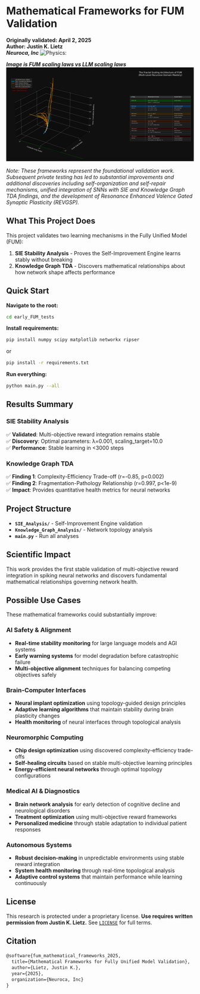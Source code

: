 # Mathematical Frameworks for FUM Validation

**Originally validated: April 2, 2025**<br>
**Author: Justin K. Lietz**<br>
***Neuroca, Inc***
![Physics:](https://github.com/justinlietz93/Prometheus_FUVDM/tree/main/fum_rt)

***Image is FUM scaling laws vs LLM scaling laws***
![Screenshot from 2025-08-06 12-53-10](Docs/Screenshot%20from%202025-08-06%2012-53-10.png)


*Note: These frameworks represent the foundational validation work. Subsequent private testing has led to substantial improvements and additional discoveries including self-organization and self-repair mechanisms, unified integration of SNNs with SIE and Knowledge Graph TDA findings, and the development of Resonance Enhanced Valence Gated Synaptic Plasticity (REVGSP).*

## What This Project Does

This project validates two learning mechanisms in the Fully Unified Model (FUM):

1. **SIE Stability Analysis** - Proves the Self-Improvement Engine learns stably without breaking
2. **Knowledge Graph TDA** - Discovers mathematical relationships about how network shape affects performance

## Quick Start

**Navigate to the root:**
```bash
cd early_FUM_tests
```

**Install requirements:**
```bash
pip install numpy scipy matplotlib networkx ripser
```
or

```bash
pip install -r requirements.txt
```

**Run everything:**
```bash
python main.py --all
```

## Results Summary

### SIE Stability Analysis
✅ **Validated**: Multi-objective reward integration remains stable<br>
✅ **Discovery**: Optimal parameters: λ=0.001, scaling_target=10.0<br>
✅ **Performance**: Stable learning in <3000 steps

### Knowledge Graph TDA
✅ **Finding 1**: Complexity-Efficiency Trade-off (r=-0.85, p<0.002)<br>
✅ **Finding 2**: Fragmentation-Pathology Relationship (r=0.997, p<1e-9)<br>
✅ **Impact**: Provides quantitative health metrics for neural networks

## Project Structure

- **`SIE_Analysis/`** - Self-Improvement Engine validation
- **`Knowledge_Graph_Analysis/`** - Network topology analysis  
- **`main.py`** - Run all analyses

## Scientific Impact

This work provides the first stable validation of multi-objective reward integration in spiking neural networks and discovers fundamental mathematical relationships governing network health.

## Possible Use Cases

These mathematical frameworks could substantially improve:

### **AI Safety & Alignment**
- **Real-time stability monitoring** for large language models and AGI systems
- **Early warning systems** for model degradation before catastrophic failure
- **Multi-objective alignment** techniques for balancing competing objectives safely

### **Brain-Computer Interfaces**
- **Neural implant optimization** using topology-guided design principles
- **Adaptive learning algorithms** that maintain stability during brain plasticity changes
- **Health monitoring** of neural interfaces through topological analysis

### **Neuromorphic Computing**
- **Chip design optimization** using discovered complexity-efficiency trade-offs
- **Self-healing circuits** based on stable multi-objective learning principles
- **Energy-efficient neural networks** through optimal topology configurations

### **Medical AI & Diagnostics**
- **Brain network analysis** for early detection of cognitive decline and neurological disorders
- **Treatment optimization** using multi-objective reward frameworks
- **Personalized medicine** through stable adaptation to individual patient responses

### **Autonomous Systems**
- **Robust decision-making** in unpredictable environments using stable reward integration
- **System health monitoring** through real-time topological analysis
- **Adaptive control systems** that maintain performance while learning continuously


## License

This research is protected under a proprietary license. **Use requires written permission from Justin K. Lietz.** See [`LICENSE`](LICENSE) for full terms.

## Citation

```
@software{fum_mathematical_frameworks_2025,
  title={Mathematical Frameworks for Fully Unified Model Validation},
  author={Lietz, Justin K.},
  year={2025},
  organization={Neuroca, Inc}
}
